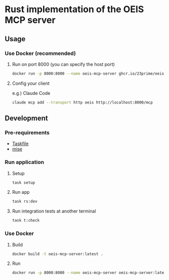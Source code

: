 # Rust implementation of the OEIS MCP server

## Usage

### Use Docker (recommended)

1. Run on port 8000 (you can specify the host port)

    ```sh
    docker run -p 8000:8000 --name oeis-mcp-server ghcr.io/23prime/oeis-mcp-server:latest
    ```

2. Config your client

    e.g.) Claude Code

    ```sh
    claude mcp add --transport http oeis http://localhost:8000/mcp
    ```

## Development

### Pre-requirements

- [Taskfile](https://taskfile.dev)
- [mise](https://mise.jdx.dev)

### Run application

1. Setup

    ```sh
    task setup
    ```

2. Run app

    ```sh
    task rs:dev
    ```

3. Run integration tests at another terminal

    ```sh
    task t:check
    ```

### Use Docker

1. Build

    ```sh
    docker build -t oeis-mcp-server:latest .
    ```

2. Run

    ```sh
    docker run -p 8000:8000 --name oeis-mcp-server oeis-mcp-server:latest
    ```
